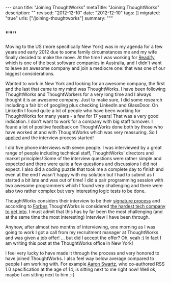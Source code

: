 --- cson
title: "Joining ThoughtWorks"
metaTitle: "Joining ThoughtWorks"
description: ""
revised: "2012-12-10"
date: "2012-12-10"
tags: []
migrated: "true"
urls: ["/joining-thoughtworks"]
summary: """

"""
---
Moving to the US (more specifically New York) was in my agenda for a few years and early 2012 due to some family circumstances me and my wife finally decided to make the move. At the time I was working for [Readify](http://readify.net/), which is one of the best software companies in Australia, and I didn't want to leave an awesome company and join a mediocre one: that was one of our biggest considerations.

Wanted to work in New York and looking for an awesome company, the first and the last that came to my mind was ThoughtWorks. I have been following ThoughtWorks and ThoughtWorkers for a very long time and I always thought it is an awesome company. Just to make sure, I did some research including a fair bit of googling plus checking LinkedIn and GlassDoor. On LinkedIn I found quite a lot of people who have been working for ThoughtWorks for many years - a few for 17 years! That was a very good indication. I don't want to work for a company with big staff turnover. I found a lot of positive feedback on ThoughtWorks done both by those who have worked at and with ThoughtWorks which was very reassuring. So I [applied](http://join.thoughtworks.com/) and the interview process started! 

I did five phone interviews with seven people. I was interviewed by a great range of people including technical staff, ThoughtWorks' directors and market principles! Some of the interview questions were rather simple and expected and there were quite a few questions and discussions I did not expect. I also did a coding puzzle that took me a complete day to finish and even at the end I wasn't happy with my solution but I had to submit as I started a bit late and was out of time! I did a pair programming session with two awesome programmers which I found very challenging and there were also two rather complex but very interesting logic tests to be done.

ThoughtWorks considers their interview to be their [signature process](http://www.thoughtworks.com/node/60) and according to [Forbes](http://www.forbes.com/sites/jacquelynsmith/2012/07/26/the-companies-that-give-the-toughest-job-interviews/2/) ThoughtWorks is considered [the hardest tech company to get into](http://www.businessinsider.com/hardest-tech-company-job-interviews-2012-8). I must admit that this has by far been the most challenging (and at the same time the most interesting) interview I have been through.

Anyhow, after almost two months of interviewing, one morning as I was going to work I got a call from my recruitment manager at ThoughtWorks and was given a job offer! … but did I accept the offer? Oh, yeah :) In fact I am writing this post at the ThoughtWorks office in New York! 

I feel very lucky to have made it through the process and very honored to have joined ThoughtWorks. I also feel way below average compared to people I am working with. For example [Aaron Swartz](http://www.aaronsw.com/), who co-authored RSS 1.0 specification at the age of 14, is sitting next to me right now! Well ok, maybe I am sitting next to him ;-) 